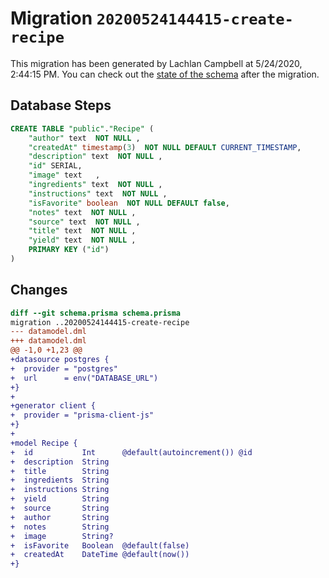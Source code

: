 # Migration `20200524144415-create-recipe`

This migration has been generated by Lachlan Campbell at 5/24/2020, 2:44:15 PM.
You can check out the [state of the schema](./schema.prisma) after the migration.

## Database Steps

```sql
CREATE TABLE "public"."Recipe" (
    "author" text  NOT NULL ,
    "createdAt" timestamp(3)  NOT NULL DEFAULT CURRENT_TIMESTAMP,
    "description" text  NOT NULL ,
    "id" SERIAL,
    "image" text   ,
    "ingredients" text  NOT NULL ,
    "instructions" text  NOT NULL ,
    "isFavorite" boolean  NOT NULL DEFAULT false,
    "notes" text  NOT NULL ,
    "source" text  NOT NULL ,
    "title" text  NOT NULL ,
    "yield" text  NOT NULL ,
    PRIMARY KEY ("id")
)
```

## Changes

```diff
diff --git schema.prisma schema.prisma
migration ..20200524144415-create-recipe
--- datamodel.dml
+++ datamodel.dml
@@ -1,0 +1,23 @@
+datasource postgres {
+  provider = "postgres"
+  url      = env("DATABASE_URL")
+}
+
+generator client {
+  provider = "prisma-client-js"
+}
+
+model Recipe {
+  id           Int      @default(autoincrement()) @id
+  description  String
+  title        String
+  ingredients  String
+  instructions String
+  yield        String
+  source       String
+  author       String
+  notes        String
+  image        String?
+  isFavorite   Boolean  @default(false)
+  createdAt    DateTime @default(now())
+}
```
